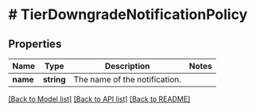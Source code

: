 # # TierDowngradeNotificationPolicy

## Properties

Name | Type | Description | Notes
------------ | ------------- | ------------- | -------------
**name** | **string** | The name of the notification. | 

[[Back to Model list]](../../README.md#documentation-for-models) [[Back to API list]](../../README.md#documentation-for-api-endpoints) [[Back to README]](../../README.md)


